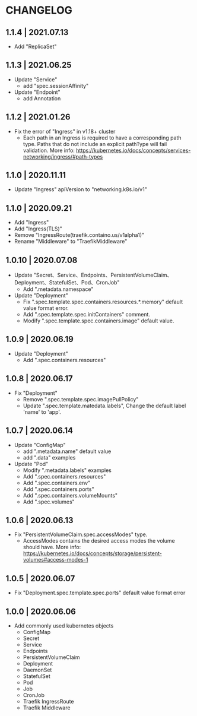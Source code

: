 # CHANGELOG
## 1.1.4 | 2021.07.13
- Add "ReplicaSet"

## 1.1.3 | 2021.06.25
- Update "Service"
    - add "spec.sessionAffinity"
- Update "Endpoint"
    - add Annotation

## 1.1.2 | 2021.01.26
- Fix the error of "Ingress" in v1.18+ cluster
    - Each path in an Ingress is required to have a corresponding path type. Paths that do not include an explicit pathType will fail validation. More info: https://kubernetes.io/docs/concepts/services-networking/ingress/#path-types

## 1.1.0 | 2020.11.11
- Update "Ingress" apiVersion to "networking.k8s.io/v1"

## 1.1.0 | 2020.09.21
- Add "Ingress"
- Add "Ingress(TLS)"
- Remove "IngressRoute(traefik.containo.us/v1alpha1)"
- Rename "Middleware" to "TraefikMiddleware"

## 1.0.10 | 2020.07.08
- Update "Secret、Service、Endpoints、PersistentVolumeClaim、Deployment、StatefulSet、Pod、CronJob"
    - Add ".metadata.namespace"
- Update "Deployment"
    - Fix ".spec.template.spec.containers.resources.*.memory" default value format error.
    - Add ".spec.template.spec.initContainers" comment.
    - Modify ".spec.template.spec.containers.image" default value.

## 1.0.9 | 2020.06.19
- Update "Deployment"
    - Add ".spec.containers.resources"

## 1.0.8 | 2020.06.17
- Fix "Deployment"
    - Remove ".spec.template.spec.imagePullPolicy"
    - Update ".spec.template.matedata.labels", Change the default label 'name' to 'app'.

## 1.0.7 | 2020.06.14
- Update "ConfigMap"
    - add ".metadata.name" default value
    - add ".data" examples
- Update "Pod"
    - Modify ".metadata.labels" examples
    - Add ".spec.containers.resources"
    - Add ".spec.containers.env"
    - Add ".spec.containers.ports"
    - Add ".spec.containers.volumeMounts"
    - Add ".spec.volumes"

## 1.0.6 | 2020.06.13
- Fix "PersistentVolumeClaim.spec.accessModes" type.
    - AccessModes contains the desired access modes the volume should have. More info: https://kubernetes.io/docs/concepts/storage/persistent-volumes#access-modes-1

## 1.0.5 | 2020.06.07
- Fix "Deployment.spec.template.spec.ports" default value format error

## 1.0.0 | 2020.06.06
- Add commonly used kubernetes objects
    - ConfigMap
    - Secret
    - Service
    - Endpoints
    - PersistentVolumeClaim
    - Deployment
    - DaemonSet
    - StatefulSet
    - Pod
    - Job
    - CronJob
    - Traefik IngressRoute
    - Traefik Middleware